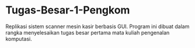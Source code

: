 # Tugas-Besar-1-Pengkom
Replikasi sistem scanner mesin kasir berbasis GUI. Program ini dibuat dalam rangka menyelesaikan tugas besar pertama mata kuliah pengenalan komputasi.
